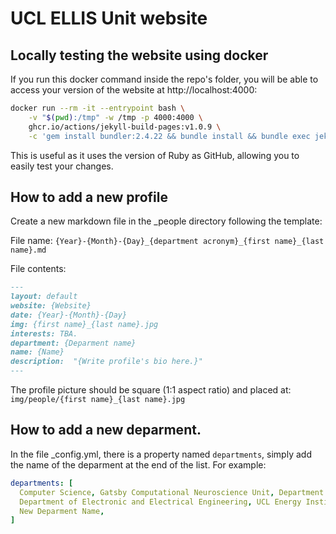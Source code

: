 # UCL ELLIS Unit website

## Locally testing the website using docker

If you run this docker command inside the repo's folder, you will be able to access your version of the website
at http://localhost:4000:

```bash
docker run --rm -it --entrypoint bash \
	-v "$(pwd):/tmp" -w /tmp -p 4000:4000 \
	ghcr.io/actions/jekyll-build-pages:v1.0.9 \
	-c 'gem install bundler:2.4.22 && bundle install && bundle exec jekyll serve --host=0.0.0.0'
```

This is useful as it uses the version of Ruby as GitHub, allowing you to easily test your changes.

## How to add a new profile

Create a new markdown file in the _people directory following the
template:

File name: `{Year}-{Month}-{Day}_{department acronym}_{first name}_{last name}.md`

File contents:

```md
---
layout: default
website: {Website}
date: {Year}-{Month}-{Day}
img: {first name}_{last name}.jpg
interests: TBA.
department: {Deparment name}
name: {Name}
description:  "{Write profile's bio here.}"
---
```

The profile picture should be square (1:1 aspect ratio) and placed at: `img/people/{first name}_{last name}.jpg`

## How to add a new deparment.

In the file _config.yml, there is a property named `departments`, simply add the name of the deparment at the end of the
list. For example:

```yaml
departments: [
  Computer Science, Gatsby Computational Neuroscience Unit, Department of Statistical Science,
  Department of Electronic and Electrical Engineering, UCL Energy Institute, Department of Experimental Psychology,
  New Deparment Name,
]
```